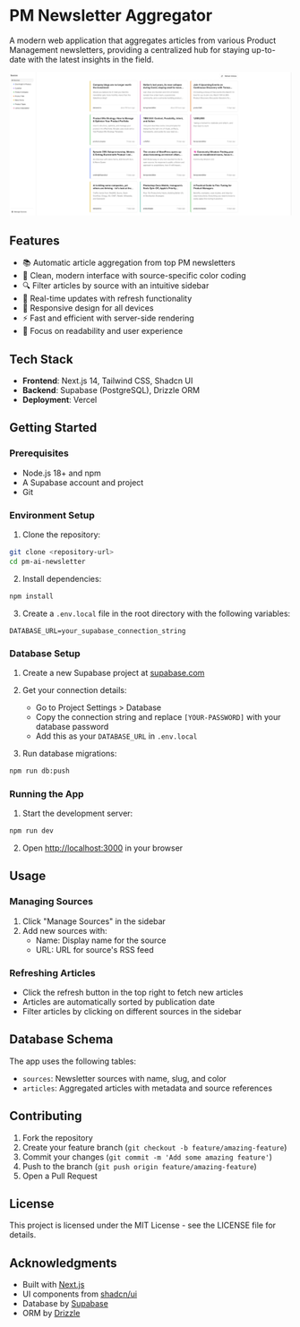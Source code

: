 # PM Newsletter Aggregator

A modern web application that aggregates articles from various Product Management newsletters, providing a centralized hub for staying up-to-date with the latest insights in the field.

![PM & AI Newsletter Aggregator](screenshot.png)

## Features

- 📚 Automatic article aggregation from top PM newsletters
- 🎨 Clean, modern interface with source-specific color coding
- 🔍 Filter articles by source with an intuitive sidebar
- 🔄 Real-time updates with refresh functionality
- 📱 Responsive design for all devices
- ⚡ Fast and efficient with server-side rendering
- 🎯 Focus on readability and user experience

## Tech Stack

- **Frontend**: Next.js 14, Tailwind CSS, Shadcn UI
- **Backend**: Supabase (PostgreSQL), Drizzle ORM
- **Deployment**: Vercel

## Getting Started

### Prerequisites

- Node.js 18+ and npm
- A Supabase account and project
- Git

### Environment Setup

1. Clone the repository:
```bash
git clone <repository-url>
cd pm-ai-newsletter
```

2. Install dependencies:
```bash
npm install
```

3. Create a `.env.local` file in the root directory with the following variables:
```env
DATABASE_URL=your_supabase_connection_string
```

### Database Setup

1. Create a new Supabase project at [supabase.com](https://supabase.com)

2. Get your connection details:
   - Go to Project Settings > Database
   - Copy the connection string and replace `[YOUR-PASSWORD]` with your database password
   - Add this as your `DATABASE_URL` in `.env.local`

3. Run database migrations:
```bash
npm run db:push
```

### Running the App

1. Start the development server:
```bash
npm run dev
```

2. Open [http://localhost:3000](http://localhost:3000) in your browser

## Usage

### Managing Sources

1. Click "Manage Sources" in the sidebar
2. Add new sources with:
   - Name: Display name for the source
   - URL: URL for source's RSS feed

### Refreshing Articles

- Click the refresh button in the top right to fetch new articles
- Articles are automatically sorted by publication date
- Filter articles by clicking on different sources in the sidebar

## Database Schema

The app uses the following tables:

- `sources`: Newsletter sources with name, slug, and color
- `articles`: Aggregated articles with metadata and source references

## Contributing

1. Fork the repository
2. Create your feature branch (`git checkout -b feature/amazing-feature`)
3. Commit your changes (`git commit -m 'Add some amazing feature'`)
4. Push to the branch (`git push origin feature/amazing-feature`)
5. Open a Pull Request

## License

This project is licensed under the MIT License - see the LICENSE file for details.

## Acknowledgments

- Built with [Next.js](https://nextjs.org/)
- UI components from [shadcn/ui](https://ui.shadcn.com/)
- Database by [Supabase](https://supabase.com/)
- ORM by [Drizzle](https://orm.drizzle.team/)
